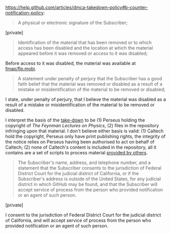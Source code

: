 <https://help.github.com/articles/dmca-takedown-policy#b-counter-notification-policy>:
> A physical or electronic signature of the Subscriber;

[private]

> Identification of the material that has been removed or to which
> access has been disabled and the location at which the material
> appeared before it was removed or access to it was disabled;

Before access to it was disabled, the material was available at
[fmap/flp.mobi](https://github.com/fmap/flp.mobi).

> A statement under penalty of perjury that the Subscriber has a good
> faith belief that the material was removed or disabled as a result of
> a mistake or misidentification of the material to be removed or
> disabled;

I state, under penalty of perjury, that I believe the material was
disabled as a result of a mistake or misidentification of the material
to be removed or disabled.

I interpret the basis of the [take-down][dmca] to be (1) Perseus holding
the copyright of _The Feynman Lectures on Physics_, (2) files in the
repository infringing upon that material. I don't believe either basis
is valid: (1) Caltech hold the copyright, Perseus only have print
publishing rights, the integrity of the notice relies on Perseus having
been authorised to act on behalf of Caltech; (2) none of Caltech's
content is included in the repository, all it contains are a set of
scripts to process material [provided by others][book].

  [dmca]: https://github.com/github/dmca/blob/master/2014-02-07-Perseus-Books.md
  [book]: http://www.feynmanlectures.caltech.edu/

> The Subscriber's name, address, and telephone number, and a statement
> that the Subscriber consents to the jurisdiction of Federal District
> Court for the judicial district of California, or if the Subscriber's
> address is outside of the United States, for any judicial district in
> which GitHub may be found, and that the Subscriber will accept service
> of process from the person who provided notification or an agent of
> such person.

[private]

I consent to the jurisdiction of Federal District Court for the judicial
district of California, and will accept service of process from the
person who provided notification or an agent of such person.